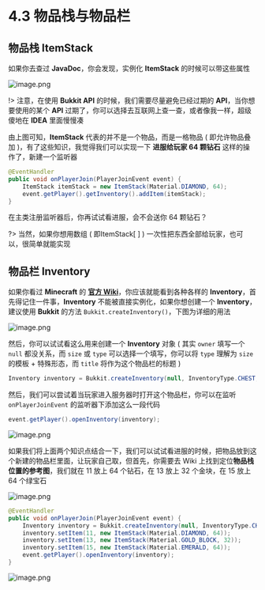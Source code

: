 # 4.3 物品栈与物品栏

## 物品栈 ItemStack

如果你去查过 **JavaDoc**，你会发现，实例化 **ItemStack** 的时候可以带这些属性

![image.png](https://i.loli.net/2020/07/27/ZoOUjSc3nXzg1Pp.png)

!> 注意，在使用 **Bukkit API** 的时候，我们需要尽量避免已经过期的 **API**，当你想要使用的某个 **API** 过期了，你可以选择去互联网上查一查，或者像我一样，超级傻地在 **IDEA** 里面慢慢凑

由上图可知，**ItemStack** 代表的并不是一个物品，而是一格物品 ( 即允许物品叠加 )，有了这些知识，我觉得我们可以实现一下 **进服给玩家 64 颗钻石** 这样的操作了，新建一个监听器

```Java
@EventHandler
public void onPlayerJoin(PlayerJoinEvent event) {
    ItemStack itemStack = new ItemStack(Material.DIAMOND, 64);
    event.getPlayer().getInventory().addItem(itemStack);
}
```

在主类注册监听器后，你再试试看进服，会不会送你 64 颗钻石？

?> 当然，如果你想用数组 ( 即ItemStack[ ] ) 一次性把东西全部给玩家，也可以，很简单就能实现

## 物品栏 Inventory

如果你看过 **Minecraft** 的 **[官方 Wiki](https://wiki.vg/Inventory)**，你应该就能看到各种各样的 **Inventory**，首先得记住一件事，**Inventory** 不能被直接实例化，如果你想创建一个 **Inventory**，建议使用 **Bukkit** 的方法 `Bukkit.createInventory()`，下图为详细的用法

![image.png](https://i.loli.net/2020/07/27/yfH3vUoaNhGDTSK.png)

然后，你可以试试看这么用来创建一个 **Inventory** 对象 ( 其实 `owner` 填写一个 `null` 都没关系，而 `size` 或 `type` 可以选择一个填写，你可以将 `type` 理解为 `size` 的模板 + 特殊形态，而 `title` 将作为这个物品栏的标题 )

```Java
Inventory inventory = Bukkit.createInventory(null, InventoryType.CHEST, ChatColor.GOLD+"Valkyrie");
```

然后，我们可以尝试着当玩家进入服务器时打开这个物品栏，你可以在监听 `onPlayerJoinEvent` 的监听器下添加这么一段代码

```Java
event.getPlayer().openInventory(inventory);
```

![image.png](https://i.loli.net/2020/07/27/t9oQS4UpCenxzIM.png)

如果我们将上面两个知识点结合一下，我们可以试试看进服的时候，把物品放到这个新建的物品栏里面，让玩家自己取，但首先，你需要去 Wiki 上找到定位**物品栈位置的参考图**，我们就在 11 放上 64 个钻石，在 13 放上 32 个金块，在 15 放上 64 个绿宝石

![image.png](https://i.loli.net/2020/07/27/PMSUDd8IwNWpmZl.png)

```Java
@EventHandler
public void onPlayerJoin(PlayerJoinEvent event) {
    Inventory inventory = Bukkit.createInventory(null, InventoryType.CHEST, ChatColor.GOLD+"Valkyrie");
    inventory.setItem(11, new ItemStack(Material.DIAMOND, 64));
    inventory.setItem(13, new ItemStack(Material.GOLD_BLOCK, 32));
    inventory.setItem(15, new ItemStack(Material.EMERALD, 64));
    event.getPlayer().openInventory(inventory);
}
```

![image.png](https://i.loli.net/2020/07/27/mWqUoNEvd8IZlG6.png)